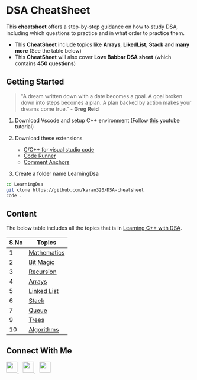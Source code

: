 # DSA CheatSheet
This **cheatsheet** offers a step-by-step guidance on how to study DSA, including which questions to practice and in what order to practice them.

- This **CheatSheet** include topics like **Arrays**, **LikedList**, **Stack** and **many more** (See the table below)
- This **CheatSheet** will also cover **Love Babbar DSA sheet** (which contains **450 questions**)

## Getting Started
>"A dream written down with a date becomes a goal. A goal broken down into steps becomes a plan. A plan backed by action makes your dreams come true." - **Greg Reid**

1. Download Vscode and setup C++ environment (Follow [this](https://www.youtube.com/watch?v=0yn7irrHzM8) youtube tutorial)

2. Download these extensions
    - [C/C++ for visual studio code](https://code.visualstudio.com/docs/languages/cpp)
    - [Code Runner](https://marketplace.visualstudio.com/items?itemName=formulahendry.code-runner)
    - [Comment Anchors](https://marketplace.visualstudio.com/items?itemName=ExodiusStudios.comment-anchors)
3. Create a folder name LearningDsa

```sh
cd LearningDsa
git clone https://github.com/karan320/DSA-cheatsheet
code .
```

## Content

The below table includes all the topics that is in [Learning C++ with DSA](https://github.com/karan320/DSA-cheatsheet/tree/master/Learning%20C%2B%2B%20with%20DSA).

| S.No | Topics | 
| ------ | ------ |
| 1 | [Mathematics](https://github.com/karan320/DSA-cheatsheet/tree/master/Learning%20C%2B%2B%20with%20DSA/1.%20Mathematics) | 
| 2 | [Bit Magic](https://github.com/karan320/DSA-cheatsheet/tree/master/Learning%20C%2B%2B%20with%20DSA/2.%20Bit%20Magic) | 
| 3 |  [Recursion](https://github.com/karan320/DSA-cheatsheet/tree/master/Learning%20C%2B%2B%20with%20DSA/3.%20Recursion) | 
| 4 | [Arrays](https://github.com/karan320/DSA-cheatsheet/tree/master/Learning%20C%2B%2B%20with%20DSA/4.%20Arrays/Arrays%20problem%20for%20intterview) | 
| 5 | [Linked List](https://github.com/karan320/DSA-cheatsheet/tree/master/Learning%20C%2B%2B%20with%20DSA/5.%20Linked%20List) | 
| 6 | [Stack](https://github.com/karan320/DSA-cheatsheet/tree/master/Learning%20C%2B%2B%20with%20DSA/6.%20stack) | 
| 7 | [Queue](https://github.com/karan320/DSA-cheatsheet/tree/master/Learning%20C%2B%2B%20with%20DSA/7.%20Queue) |
| 9 | [Trees](https://github.com/karan320/DSA-cheatsheet/tree/master/Learning%20C%2B%2B%20with%20DSA/8.%20Trees) |
| 10 | [Algorithms](https://github.com/karan320/DSA-cheatsheet/tree/master/Learning%20C%2B%2B%20with%20DSA/Algorithms/Sorting) |


## Connect With Me
  <a href="https://www.linkedin.com/in/karan-siddhu-040014194//">
    <img width="30px" src="https://www.vectorlogo.zone/logos/linkedin/linkedin-icon.svg" />
  </a>&ensp;
  <a href="https://www.instagram.com/karan.siddhu/">
    <img width="30px" src="https://www.vectorlogo.zone/logos/instagram/instagram-icon.svg" />
  </a>&ensp;
  <a href="https://www.youtube.com/channel/UCeqjwRxTIZwEHIKuOT-0VUg">
    <img 
        width="30px" 
        src="https://www.vectorlogo.zone/logos/youtube/youtube-icon.svg"
    />
  </a>
